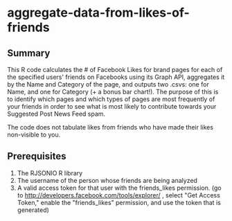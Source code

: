aggregate-data-from-likes-of-friends
====================================

## Summary

This R code calculates the # of Facebook Likes for brand pages for each of the specified users' friends on Facebooks using its Graph API, aggregates it by the Name and Category of the page, and outputs two .csvs: one for Name, and one for Category (+ a bonus bar chart!). The purpose of this is to identify which pages and which types of pages are most frequently of your friends in order to see what is most likely to contribute towards your Suggested Post News Feed spam.

The code does not tabulate likes from friends who have made their likes non-visible to you.

## Prerequisites

1. The RJSONIO R library
2. The username of the person whose friends are being analyzed
3. A valid access token for that user with the friends_likes permission. (go to http://developers.facebook.com/tools/explorer/ , select "Get Access Token," enable the "friends_likes" permission, and use the token that is generated)

